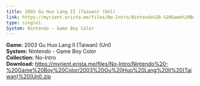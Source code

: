 ```yaml
---
title: 2003 Gu Huo Lang II (Taiwan) (Unl)
link: https://myrient.erista.me/files/No-Intro/Nintendo%20-%20Game%20Boy%20Color/2003%20Gu%20Huo%20Lang%20II%20(Taiwan)%20(Unl).zip
type: single1
System: Nintendo - Game Boy Color
---
```

<b>Game:</b> 2003 Gu Huo Lang II (Taiwan) (Unl)<br>
<b>System:</b> Nintendo - Game Boy Color<br>
<b>Collection:</b> No-Intro<br>
<b>Download:</b> https://myrient.erista.me/files/No-Intro/Nintendo%20-%20Game%20Boy%20Color/2003%20Gu%20Huo%20Lang%20II%20(Taiwan)%20(Unl).zip